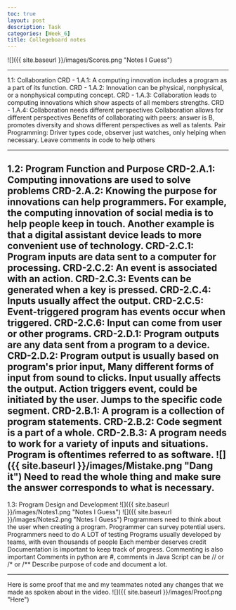 ```yaml
---
toc: true
layout: post
description: Task
categories: [Week_6]
title: Collegeboard notes
---
```


![]({{ site.baseurl }}/images/Scores.png "Notes I Guess")

---

1.1: Collaboration
CRD - 1.A.1: A computing innovation includes a program as a part of its function.
CRD - 1.A.2: Innovation can be physical, nonphysical, or a nonphysical computing concept.
CRD - 1.A.3: Collaboration leads to computing innovations which show aspects of all members strengths.
CRD - 1.A.4: Collaboration needs different perspectives
Collaboration allows for different perspectives
Benefits of collaborating with peers: answer is B, promotes diversity  and shows different perspectives as well as talents.
Pair Programming: Driver types code, observer just watches, only helping when necessary.
Leave comments in code to help others

---
1.2: Program Function and Purpose
CRD-2.A.1: Computing innovations are used to solve problems
CRD-2.A.2: Knowing the purpose for innovations can help programmers.
For example, the computing innovation of social media is to help people keep in touch.
Another example is that a digital assistant device leads to more convenient use of technology.
CRD-2.C.1: Program inputs are data sent to a computer for processing.
CRD-2.C.2: An event is associated with an action.
CRD-2.C.3: Events can be generated when a key is pressed.
CRD-2.C.4: Inputs usually affect the output.
CRD-2.C.5: Event-triggered program has events occur when triggered.
CRD-2.C.6: Input can come from user or other programs.
CRD-2.D.1: Program outputs are any data sent from a program to a device.
CRD-2.D.2: Program output is usually based on program's prior input,
Many different forms of input from sound to clicks.
Input usually affects the output.
Action triggers event, could be initiated by the user. Jumps to the specific code segment.
CRD-2.B.1: A program is a collection of program statements.
CRD-2.B.2: Code segment is a part of a whole.
CRD-2.B.3: A program needs to work for a variety of inputs and situations.
Program is oftentimes referred to as software.
![]({{ site.baseurl }}/images/Mistake.png "Dang it")
Need to read the whole thing and make sure the answer corresponds to what is necessary.
---
1.3: Program Design and Development
![]({{ site.baseurl }}/images/Notes1.png "Notes I Guess")
![]({{ site.baseurl }}/images/Notes2.png "Notes I Guess")
Programmers need to think about the user when creating a program.
Programmer can survey potential users.
Programmers need to do A LOT of testing
Programs usually developed by teams, with even thousands of people
Each member deserves credit
Documentation is important to keep track of progress.
Commenting is also important
Comments in python are #, comments in Java Script can be // or /* or /**
Describe purpose of code and document a lot.

---
Here is some proof that me and my teammates noted any changes that we made as spoken about in the video.
![]({{ site.baseurl }}/images/Proof.png "Here")